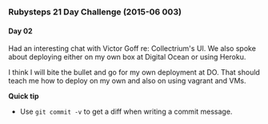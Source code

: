 ### Rubysteps 21 Day Challenge (2015-06 003)

#### Day 02
Had an interesting chat with Victor Goff re: Collectrium's UI.
We also spoke about deploying either on my own box at Digital Ocean or using Heroku.  

I think I will bite the bullet and go for my own deployment at DO. That should teach me how to deploy on my own and also on using vagrant and VMs.

**Quick tip**  
- Use ```git commit -v``` to get a diff when writing a commit message.
